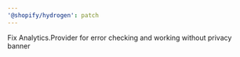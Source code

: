 ```yaml
---
'@shopify/hydrogen': patch
---
```


Fix Analytics.Provider for error checking and working without privacy banner
